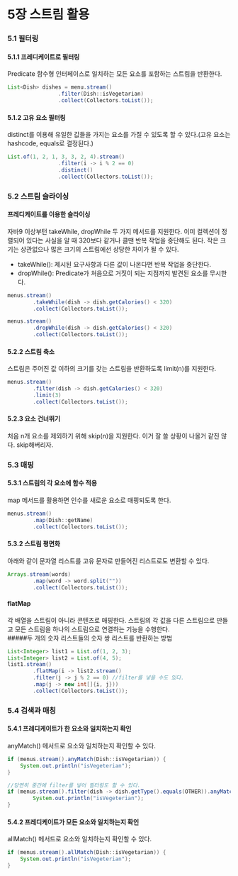 # 5장 스트림 활용

### 5.1 필터링
#### 5.1.1 프레디케이트로 필터링
Predicate 함수형 인터페이스로 일치하는 모든 요소를 포함하는 스트림을 반환한다.
```java
List<Dish> dishes = menu.stream()
                .filter(Dish::isVegetarian)
                .collect(Collectors.toList());
```
#### 5.1.2 고유 요소 필터링
distinct를 이용해 유일한 값들을 가지는 요소를 가질 수 있도록 할 수 있다.(고유 요소는 hashcode, equals로 결정된다.)
````java
List.of(1, 2, 1, 3, 3, 2, 4).stream()
                .filter(i -> i % 2 == 0)
                .distinct()
                .collect(Collectors.toList());
````

### 5.2 스트림 슬라이싱
#### 프레디케이트를 이용한 슬라이싱
자바9 이상부턴 takeWhile, dropWhile 두 가지 메서드를 지원한다.
이미 컬렉션이 정렬되어 있다는 사실을 알 때 320보다 같거나 클땐 반복 작업을 중단해도 된다.
작은 크기는 상관없으나 많은 크기의 스트림에선 상당한 차이가 될 수 있다.
* takeWhile(): 제시된 요구사항과 다른 값이 나온다면 반복 작업을 중단한다.
* dropWhile(): Predicate가 처음으로 거짓이 되는 지점까지 발견된 요소를 무시한다.
```java
menus.stream()
        .takeWhile(dish -> dish.getCalories() < 320)
        .collect(Collectors.toList());

menus.stream()
        .dropWhile(dish -> dish.getCalories() < 320)
        .collect(Collectors.toList());
```

#### 5.2.2 스트림 축소
스트림은 주어진 값 이하의 크기를 갖는 스트림을 반환하도록 limit(n)를 지원한다.
```java
menus.stream()
        .filter(dish -> dish.getCalories() < 320)
        .limit(3)
        .collect(Collectors.toList());
```

#### 5.2.3 요소 건너뛰기
처음 n개 요소를 제외하기 위해 skip(n)을 지원한다.
이거 잘 쓸 상황이 나올거 같진 않다. skip해버리자.

### 5.3 매핑
#### 5.3.1 스트림의 각 요소에 함수 적용
map 메서드를 활용하면 인수를 새로운 요소로 매핑되도록 한다.
````java
menus.stream()
        .map(Dish::getName)
        .collect(Collectors.toList());
````

#### 5.3.2 스트림 평면화
아래와 같이 문자열 리스트를 고유 문자로 만들어진 리스트로도 변환할 수 있다.
```java
Arrays.stream(words)
        .map(word -> word.split(""))
        .collect(Collectors.toList());
```

#### flatMap
각 배열을 스트림이 아니라 콘텐츠로 매핑한다. 스트림의 각 값을 다른 스트림으로 만들고 모든 스트림을 하나의 스트림으로 연결하는 기능을 수행한다.  
#####두 개의 숫자 리스트들의 숫자 쌍 리스트를 반환하는 방법
```java
List<Integer> list1 = List.of(1, 2, 3);
List<Integer> list2 = List.of(4, 5);
list1.stream()
        .flatMap(i -> list2.stream()
        .filter(j -> j % 2 == 0) //filter를 넣을 수도 있다.
        .map(j -> new int[]{i, j}))
        .collect(Collectors.toList());
```

### 5.4 검색과 매칭
#### 5.4.1 프레디케이트가 한 요소와 일치하는지 확인
anyMatch() 메서드로 요소와 일치하는지 확인할 수 있다.
```java
if (menus.stream().anyMatch(Dish::isVegetarian)) {
    System.out.println("isVegeterian");
}

//당연히 중간에 filter를 넣어 필터링도 할 수 있다.
if (menus.stream().filter(dish -> dish.getType().equals(OTHER)).anyMatch(Dish::isVegetarian)) {
        System.out.println("isVegeterian");
}
```
#### 5.4.2 프레디케이트가 모든 요소와 일치하는지 확인
allMatch() 메서드로 요소와 일치하는지 확인할 수 있다.
```java
if (menus.stream().allMatch(Dish::isVegetarian)) {
    System.out.println("isVegeterian");
}
```